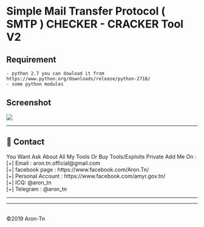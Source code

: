 
#   Simple Mail Transfer Protocol ( SMTP ) CHECKER - CRACKER Tool V2


**Requirement**
----------

```
- python 2.7 you can dowload it from https://www.python.org/downloads/release/python-2718/
- some python modules
```
<h2>Screenshot</h2>
<img src="https://i.imgur.com/iOFJH41.png" style="max-width:60%;">


<hr>
<h2>📧 Contact</h2>
<lh3>You Want Ask About All My Tools Or Buy Tools/Exploits Private Add Me On : </h3><br>
 [+] Email : aron.tn.official@gmail.com<br>[+] facebook page : https://www.facebook.com/Aron.Tn/<br>[+] Personal Account : https://www.facebook.com/amyr.gov.tn/<br>[+] ICQ: @aron_tn<br>[+] Telegram : @aron_tn
<hr>
<hr>


<br>©2019 Aron-Tn
